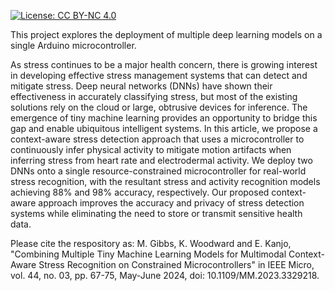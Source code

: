 [![License: CC BY-NC 4.0](https://img.shields.io/badge/License-CC_BY--NC_4.0-lightgrey.svg)](https://creativecommons.org/licenses/by-nc/4.0/)


This project explores the deployment of multiple deep learning models on a single Arduino microcontroller.

As stress continues to be a major health concern, there is growing interest in developing effective stress management systems that can detect and mitigate stress. Deep neural networks (DNNs) have shown their effectiveness in accurately classifying stress, but most of the existing solutions rely on the cloud or large, obtrusive devices for inference. The emergence of tiny machine learning provides an opportunity to bridge this gap and enable ubiquitous intelligent systems. In this article, we propose a context-aware stress detection approach that uses a microcontroller to continuously infer physical activity to mitigate motion artifacts when inferring stress from heart rate and electrodermal activity. We deploy two DNNs onto a single resource-constrained microcontroller for real-world stress recognition, with the resultant stress and activity recognition models achieving 88% and 98% accuracy, respectively. Our proposed context-aware approach improves the accuracy and privacy of stress detection systems while eliminating the need to store or transmit sensitive health data.

Please cite the respository as:
M. Gibbs, K. Woodward and E. Kanjo, "Combining Multiple Tiny Machine Learning Models for Multimodal Context-Aware Stress Recognition on Constrained Microcontrollers" in IEEE Micro, vol. 44, no. 03, pp. 67-75, May-June 2024, doi: 10.1109/MM.2023.3329218.
